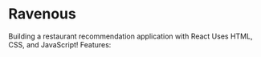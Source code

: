 # Ravenous
Building a restaurant recommendation application with React 
Uses HTML, CSS, and JavaScript! 
Features:
